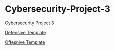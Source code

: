 # Cybersecurity-Project-3
Cybersecurity Project 3

[Defensive Template](./DefensiveTemplate.md)

[Offesnive Template](./OffensiveTemplate.md)
